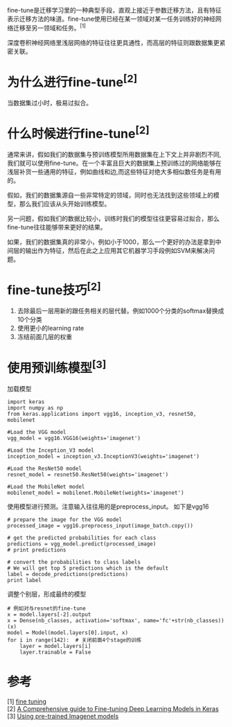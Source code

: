 fine-tune是迁移学习里的一种典型手段，直观上接近于参数迁移方法，且有特征表示迁移方法的味道。fine-tune使用已经在某一领域对某一任务训练好的神经网络迁移至另一领域和任务。<sup>[1]</sup>

深度卷积神经网络里浅层网络的特征往往更具通性，而高层的特征则跟数据集更紧密关联。

# 为什么进行fine-tune<sup>[2]
当数据集过小时，极易过拟合。

# 什么时候进行fine-tune<sup>[2]
通常来讲，假如我们的数据集与预训练模型所用数据集在上下文上并非剧烈不同,我们就可以使用fine-tune。在一个丰富且巨大的数据集上预训练过的网络能够在浅层补货一些通用的特征，例如曲线和边,而这些特征对绝大多相似数任务是有用的。

假如，我们的数据集源自一些非常特定的领域，同时也无法找到这些领域上的模型，那么我们应该从头开始训练模型。

另一问题，假如我们的数据比较小，训练时我们的模型往往更容易过拟合，那么fine-tune往往能够带来更好的结果。

如果，我们的数据集真的非常小，例如小于1000，那么一个更好的办法是拿到中间层的输出作为特征，然后在此之上应用其它机器学习手段例如SVM来解决问题。

# fine-tune技巧<sup>[2]
1. 去除最后一层用新的跟任务相关的层代替。例如1000个分类的softmax替换成10个分类
2. 使用更小的learning rate
3. 冻结前面几层的权重

# 使用预训练模型<sup>[3]
加载模型
```
import keras
import numpy as np
from keras.applications import vgg16, inception_v3, resnet50, mobilenet
 
#Load the VGG model
vgg_model = vgg16.VGG16(weights='imagenet')
 
#Load the Inception_V3 model
inception_model = inception_v3.InceptionV3(weights='imagenet')
 
#Load the ResNet50 model
resnet_model = resnet50.ResNet50(weights='imagenet')
 
#Load the MobileNet model
mobilenet_model = mobilenet.MobileNet(weights='imagenet')
```
使用模型进行预测。注意输入往往用的是preprocess_input。
如下是vgg16
```
# prepare the image for the VGG model
processed_image = vgg16.preprocess_input(image_batch.copy())
 
# get the predicted probabilities for each class
predictions = vgg_model.predict(processed_image)
# print predictions
 
# convert the probabilities to class labels
# We will get top 5 predictions which is the default
label = decode_predictions(predictions)
print label
```
调整个别层，形成最终的模型
```
# 例如对与resnet的fine-tune
x = model.layers[-2].output
x = Dense(nb_classes, activation='softmax', name='fc'+str(nb_classes))(x)
model = Model(model.layers[0].input, x)
for i in range(142):  # 关闭前面4个stage的训练
    layer = model.layers[i]
    layer.trainable = False
```


# 参考
[1] [fine tuning](http://wiki.fast.ai/index.php/Fine_tuning)<br/>
[2] [A Comprehensive guide to Fine-tuning Deep Learning Models in Keras ](https://flyyufelix.github.io/2016/10/03/fine-tuning-in-keras-part1.html)<br/>
[3] [Using pre-trained Imagenet models](https://www.learnopencv.com/keras-tutorial-using-pre-trained-imagenet-models/)<br/>